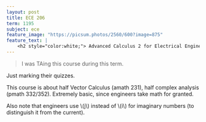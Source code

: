 ```yaml
---
layout: post
title: ECE 206
term: 1195
subject: ece
feature_image: "https://picsum.photos/2560/600?image=875"
feature_text: |
    <h2 style="color:white;"> Advanced Calculus 2 for Electrical Engineers </h2>
---
```


 > I was TAing this course during this term.

Just marking their quizzes.

This course is about half Vector Calculus (amath 231), half complex analysis (pmath 332/352). Extremely basic, since engineers take math for granted.

Also note that engineers use \\(j\\) instead of \\(i\\) for imaginary numbers (to distinguish it from the current).

